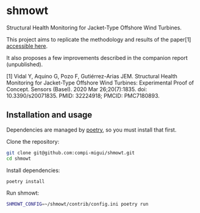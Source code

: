# shmowt
Structural Health Monitoring for Jacket-Type Offshore Wind Turbines.

This project aims to replicate the methodology and results of the paper[1] [accessible here](https://www.ncbi.nlm.nih.gov/pmc/articles/PMC7180893/).

It also proposes a few improvements described in the companion report (unpublished).

[1] Vidal Y, Aquino G, Pozo F, Gutiérrez-Arias JEM. Structural Health Monitoring for Jacket-Type Offshore Wind Turbines: Experimental Proof of Concept. Sensors (Basel). 2020 Mar 26;20(7):1835. doi: 10.3390/s20071835. PMID: 32224918; PMCID: PMC7180893.

## Installation and usage
Dependencies are managed by [poetry](https://python-poetry.org/docs/#installation), so you must install that first.

Clone the repository:

```bash
git clone git@github.com:compi-migui/shmowt.git
cd shmowt
```
Install dependencies:

```bash
poetry install
```
Run shmowt:

```bash
SHMOWT_CONFIG=~/shmowt/contrib/config.ini poetry run 
```